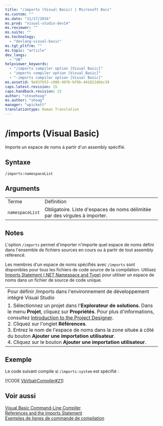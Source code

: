 ```yaml
---
title: "/imports (Visual Basic) | Microsoft Docs"
ms.custom: ""
ms.date: "11/17/2016"
ms.prod: "visual-studio-dev14"
ms.reviewer: ""
ms.suite: ""
ms.technology: 
  - "devlang-visual-basic"
ms.tgt_pltfrm: ""
ms.topic: "article"
dev_langs: 
  - "VB"
helpviewer_keywords: 
  - "/imports compiler option [Visual Basic]"
  - "imports compiler option [Visual Basic]"
  - "-imports compiler option [Visual Basic]"
ms.assetid: 9a93fb53-c080-497b-bf9b-441022dbbc39
caps.latest.revision: 15
caps.handback.revision: 15
author: "stevehoag"
ms.author: "shoag"
manager: "wpickett"
translationtype: Human Translation
---
```

# /imports (Visual Basic)
Importe un espace de noms à partir d'un assembly spécifié.  
  
## Syntaxe  
  
```  
/imports:namespaceList  
```  
  
## Arguments  
  
|||  
|-|-|  
|Terme|Définition|  
|`namespaceList`|Obligatoire.  Liste d'espaces de noms délimitée par des virgules à importer.|  
  
## Notes  
 L'option `/imports` permet d'importer n'importe quel espace de noms défini dans l'ensemble de fichiers sources en cours ou à partir de tout assembly référencé.  
  
 Les membres d'un espace de noms spécifiés avec `/imports` sont disponibles pour tous les fichiers de code source de la compilation.  Utilisez [Imports Statement \(.NET Namespace and Type\)](../../../visual-basic/language-reference/statements/imports-statement-net-namespace-and-type.md) pour utiliser un espace de noms dans un fichier de source de code unique.  
  
||  
|-|  
|Pour définir \/imports dans l'environnement de développement intégré Visual Studio|  
|1.  Sélectionnez un projet dans l'**Explorateur de solutions**.  Dans le menu **Projet**, cliquez sur **Propriétés**.  Pour plus d'informations, consultez [Introduction to the Project Designer](http://msdn.microsoft.com/fr-fr/898dd854-c98d-430c-ba1b-a913ce3c73d7).<br />2.  Cliquez sur l'onglet **Références**.<br />3.  Entrez le nom de l'espace de noms dans la zone située à côté du bouton **Ajouter une importation utilisateur**.<br />4.  Cliquez sur le bouton **Ajouter une importation utilisateur**.|  
  
## Exemple  
 Le code suivant compile si `/imports:system` est spécifié :  
  
 [!CODE [VbVbalrCompiler#21](../CodeSnippet/VS_Snippets_VBCSharp/VbVbalrCompiler#21)]  
  
## Voir aussi  
 [Visual Basic Command\-Line Compiler](../../../visual-basic/reference/command-line-compiler/index.md)   
 [References and the Imports Statement](../../../visual-basic/programming-guide/program-structure/references-and-the-imports-statement.md)   
 [Exemples de lignes de commande de compilation](../../../visual-basic/reference/command-line-compiler/sample-compilation-command-lines.md)
